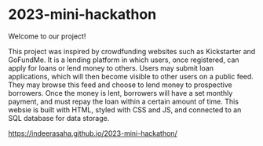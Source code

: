 # 2023-mini-hackathon

Welcome to our project!

This project was inspired by crowdfunding websites such as Kickstarter and GoFundMe. It is a lending platform in which users, once registered, can apply for loans or lend money to others. Users may submit loan applications, which will then become visible to other users on a public feed. They may browse this feed and choose to lend money to prospective borrowers. Once the money is lent, borrowers will have a set monthly payment, and must repay the loan within a certain amount of time. This websie is built with HTML, styled with CSS and JS, and connected to an SQL database for data storage.

https://indeerasaha.github.io/2023-mini-hackathon/
